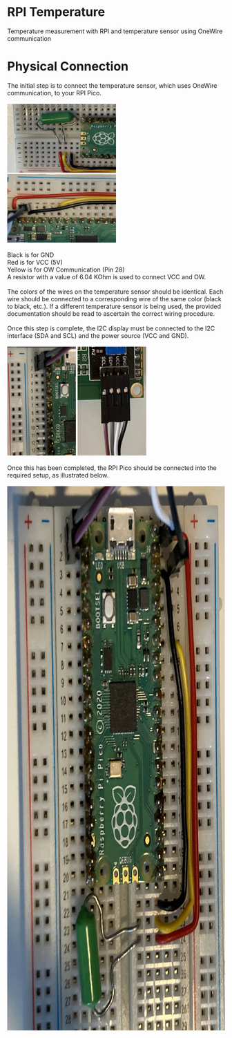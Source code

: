 # RPI Temperature
Temperature measurement with RPI and temperature sensor using OneWire communication

# Physical Connection
The initial step is to connect the temperature sensor, which uses OneWire communication, to your RPI Pico.
<br>
<br>
<img src="temp.jpg" height=159 width=252> <img src="rpi_right.jpg" height=159 width=252>
<br>
<br>
Black is for GND<br>
Red is for VCC (5V)<br>
Yellow is for OW Communication (Pin 28)<br>
A resistor with a value of 6.04 KOhm is used to connect VCC and OW.<br>
<br>
The colors of the wires on the temperature sensor should be identical. Each wire should be connected to a corresponding wire of the same color (black to black, etc.). If a different temperature sensor is being used, the provided documentation should be read to ascertain the correct wiring procedure.
<br>
<br>
Once this step is complete, the I2C display must be connected to the I2C interface (SDA and SCL) and the power source (VCC and GND).<br><br>
<img src="rpi_left.jpg" width=159 height=252> <img src="I2C_LCD.jpg" width=159 height=252><br><br>
Once this has been completed, the RPI Pico should be connected into the required setup, as illustrated below.<br><br>
<img src="rpi.jpg" width=795 height=1260>
